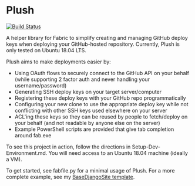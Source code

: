 Plush
==============

[![Build Status](https://kbarnes3.visualstudio.com/Plush/_apis/build/status/kbarnes3.Plush?branchName=master)](https://kbarnes3.visualstudio.com/Plush/_build/latest?definitionId=8&branchName=master)

A helper library for Fabric to simplify creating and managing GitHub deploy keys when deploying your GitHub-hosted
repository. Currently, Plush is only tested on Ubuntu 18.04 LTS.

Plush aims to make deployments easier by:
- Using OAuth flows to securely connect to the GitHub API on your behalf
(while supporting 2 factor auth and never handling your username/password)
- Generating SSH deploy keys on your target server/computer
- Registering these deploy keys with your GitHub repo programmatically
- Configuring your new clone to use the appropriate deploy key while not conflicting with other 
SSH keys used elsewhere on your server
- ACL'ing these keys so they can be reused by people to fetch/deploy on your behalf
(and not readable by anyone else on the server)
- Example PowerShell scripts are provided that give tab completion around fab.exe

To see this project in action, follow the directions in Setup-Dev-Environment.md. You will need access to an Ubuntu 18.04 machine (ideally a VM).

To get started, see fabfile.py for a minimal usage of Plush. For a more complete example, see my [BaseDjangoSite template](https://github.com/kbarnes3/BaseDjangoSite).

